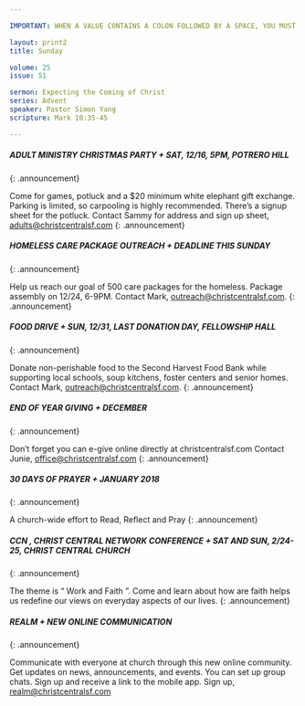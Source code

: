 ```yaml
---

IMPORTANT: WHEN A VALUE CONTAINS A COLON FOLLOWED BY A SPACE, YOU MUST USE &#58;

layout: print2
title: Sunday

volume: 25
issue: 51

sermon: Expecting the Coming of Christ
series: Advent
speaker: Pastor Simon Yang
scripture: Mark 10:35-45

---
```


##### ADULT MINISTRY CHRISTMAS PARTY  +  SAT, 12/16, 5PM, POTRERO HILL
{: .announcement}

Come for games, potluck and a $20 minimum white elephant gift exchange.  Parking is limited, so carpooling is highly recommended.  There’s a signup sheet for the potluck.    Contact Sammy for address and sign up sheet, adults@christcentralsf.com
{: .announcement}


##### HOMELESS CARE PACKAGE OUTREACH  +  DEADLINE THIS SUNDAY
{: .announcement}

Help us reach our goal of 500 care packages for the homeless.  Package assembly on 12/24, 6-9PM. Contact Mark, outreach@christcentralsf.com.
{: .announcement}


##### FOOD DRIVE  +  SUN, 12/31, LAST DONATION DAY, FELLOWSHIP HALL 
{: .announcement}

Donate non-perishable food to the Second Harvest Food Bank while supporting local schools, soup kitchens, foster centers and senior homes. Contact Mark, outreach@christcentralsf.com.
{: .announcement}


##### END OF YEAR GIVING  +  DECEMBER
{: .announcement}

Don’t forget you can e-give online directly at christcentralsf.com
Contact Junie, office@christcentralsf.com
{: .announcement}


##### 30 DAYS OF PRAYER  +  JANUARY 2018
{: .announcement}

 A church-wide effort to Read, Reflect and Pray 
{: .announcement}


##### CCN , CHRIST CENTRAL NETWORK CONFERENCE  +  SAT AND SUN, 2/24-25, CHRIST CENTRAL CHURCH
{: .announcement}

The theme is “ Work and Faith ”. Come and learn about how are faith helps us redefine our views on everyday aspects of our lives.
{: .announcement}


##### REALM  +  NEW ONLINE COMMUNICATION 
{: .announcement}

Communicate with everyone at church through this new online community.  Get updates on news, announcements, and events.  You can set up group chats.  Sign up and receive a link to the mobile app. Sign up, realm@christcentralsf.com